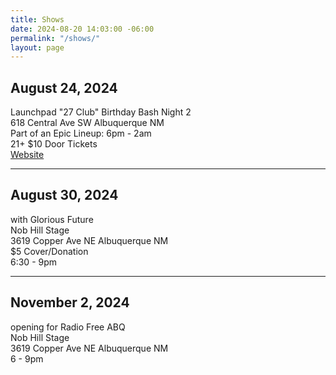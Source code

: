 ```yaml
---
title: Shows
date: 2024-08-20 14:03:00 -06:00
permalink: "/shows/"
layout: page
---
```


## August 24, 2024

<p>Launchpad "27 Club" Birthday Bash Night 2<br/>
618 Central Ave SW Albuquerque NM<br/>
Part of an Epic Lineup: 6pm - 2am<br/>
21+ $10 Door Tickets<br/>
<a href="https://launchpadrocks.com/event/435237">Website</a></p>

---

## August 30, 2024

<p>with Glorious Future<br/>
Nob Hill Stage<br/>
3619 Copper Ave NE Albuquerque NM<br/>
$5 Cover/Donation<br/>
6:30 - 9pm</p>

---

## November 2, 2024

<p>opening for Radio Free ABQ<br/>
Nob Hill Stage<br/>
3619 Copper Ave NE Albuquerque NM<br/>
6 - 9pm</p>